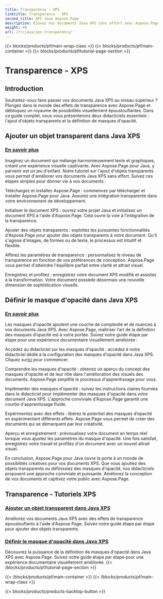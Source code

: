 ```yaml
---
title: Transparence - XPS
linktitle: Transparence - XPS
second_title: API Java Aspose.Page
description: Élevez vos documents Java XPS sans effort avec Aspose.Page. Apprenez à ajouter des objets transparents et à définir des masques d'opacité dans nos didacticiels pour des effets visuels améliorés.
weight: 40
url: /fr/java/xps-transparency/
---
```


{{< blocks/products/pf/main-wrap-class >}}
{{< blocks/products/pf/main-container >}}
{{< blocks/products/pf/tutorial-page-section >}}

# Transparence - XPS

## Introduction

Souhaitez-vous faire passer vos documents Java XPS au niveau supérieur ? Plongez dans le monde des effets de transparence avec Aspose.Page et débloquez un royaume de possibilités visuellement époustouflantes. Dans ce guide complet, nous vous présenterons deux didacticiels essentiels : l'ajout d'objets transparents et la définition de masques d'opacité.

## Ajouter un objet transparent dans Java XPS
### [En savoir plus](./add-transparent-object/)

Imaginez un document qui mélange harmonieusement texte et graphiques, créant une expérience visuelle captivante. Avec Aspose.Page pour Java, y parvenir est un jeu d'enfant. Notre tutoriel sur l'ajout d'objets transparents vous permet d'améliorer vos documents Java XPS sans effort. Suivez ces étapes simples pour donner vie à vos documents :

Téléchargez et installez Aspose.Page : commencez par télécharger et installer Aspose.Page pour Java. Assurez une intégration transparente dans votre environnement de développement.

Initialiser le document XPS : ouvrez votre projet Java et initialisez un document XPS à l'aide d'Aspose.Page. Cela ouvre la voie à l’intégration de la transparence.

Ajouter des objets transparents : exploitez les puissantes fonctionnalités d'Aspose.Page pour ajouter des objets transparents à votre document. Qu'il s'agisse d'images, de formes ou de texte, le processus est intuitif et flexible.

Affinez les paramètres de transparence : personnalisez le niveau de transparence en fonction de vos préférences de conception. Aspose.Page vous permet d'atteindre l'équilibre parfait entre clarté et attrait visuel.

Enregistrez et profitez : enregistrez votre document XPS modifié et assistez à la transformation. Votre document possède désormais une nouvelle dimension de sophistication visuelle.

## Définir le masque d'opacité dans Java XPS
### [En savoir plus](./set-opacity-mask/)

Les masques d'opacité ajoutent une couche de complexité et de nuances à vos documents Java XPS. Avec Aspose.Page, maîtriser l’art de la définition des masques d’opacité est à votre portée. Suivez notre guide étape par étape pour une expérience documentaire visuellement améliorée :

 Accédez au didacticiel sur les masques d'opacité : accédez à notre didacticiel dédié à la configuration des masques d'opacité dans Java XPS. Cliquez sur[ici](./set-opacity-mask/) pour commencer.

Comprendre les masques d'opacité : obtenez un aperçu du concept des masques d'opacité et de leur rôle dans l'amélioration des visuels des documents. Aspose.Page simplifie le processus d'apprentissage pour vous.

Implémenter des masques d'opacité : suivez les instructions claires fournies dans le didacticiel pour implémenter des masques d'opacité dans votre document Java XPS. L'approche conviviale d'Aspose.Page garantit une courbe d'apprentissage fluide.

Expérimentez avec des effets : libérez le potentiel des masques d’opacité en expérimentant différents effets. Aspose.Page vous permet de créer des documents qui se démarquent par leur créativité.

Aperçu et enregistrement : prévisualisez votre document en temps réel lorsque vous ajustez les paramètres du masque d'opacité. Une fois satisfait, enregistrez votre travail et profitez d'un document avec un nouvel attrait visuel.

En conclusion, Aspose.Page pour Java ouvre la porte à un monde de possibilités créatives pour vos documents XPS. Que vous ajoutiez des objets transparents ou définissiez des masques d'opacité, nos didacticiels proposent une approche conviviale et puissante. Améliorez la conception de vos documents et captivez votre public avec Aspose.Page.
## Transparence - Tutoriels XPS
### [Ajouter un objet transparent dans Java XPS](./add-transparent-object/)
Améliorez vos documents Java XPS avec des effets de transparence époustouflants à l'aide d'Aspose.Page. Suivez notre guide étape par étape pour ajouter des objets transparents. 
### [Définir le masque d'opacité dans Java XPS](./set-opacity-mask/)
Découvrez la puissance de la définition de masques d'opacité dans Java XPS avec Aspose.Page. Suivez notre guide étape par étape pour une expérience documentaire visuellement améliorée.
{{< /blocks/products/pf/tutorial-page-section >}}

{{< /blocks/products/pf/main-container >}}
{{< /blocks/products/pf/main-wrap-class >}}

{{< blocks/products/products-backtop-button >}}
